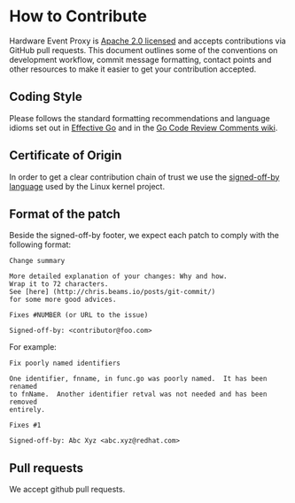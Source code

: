 # How to Contribute

Hardware Event Proxy is [Apache 2.0 licensed](LICENSE) and accepts contributions via GitHub
pull requests. This document outlines some of the conventions on development
workflow, commit message formatting, contact points and other resources to make
it easier to get your contribution accepted.

## Coding Style

Please follows the standard formatting recommendations and language idioms set out
in [Effective Go](https://golang.org/doc/effective_go.html) and in the
[Go Code Review Comments wiki](https://github.com/golang/go/wiki/CodeReviewComments).

## Certificate of Origin

In order to get a clear contribution chain of trust we use the [signed-off-by language](https://01.org/community/signed-process)
used by the Linux kernel project.

## Format of the patch

Beside the signed-off-by footer, we expect each patch to comply with the following format:

```
Change summary

More detailed explanation of your changes: Why and how.
Wrap it to 72 characters.
See [here] (http://chris.beams.io/posts/git-commit/)
for some more good advices.

Fixes #NUMBER (or URL to the issue)

Signed-off-by: <contributor@foo.com>
```

For example:

```
Fix poorly named identifiers
  
One identifier, fnname, in func.go was poorly named.  It has been renamed
to fnName.  Another identifier retval was not needed and has been removed
entirely.

Fixes #1
    
Signed-off-by: Abc Xyz <abc.xyz@redhat.com>
```

## Pull requests

We accept github pull requests.


